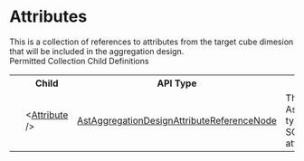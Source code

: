 # Attributes

<div class="LanguageSummary"><div class ="SummaryItem">This is a collection of references to attributes from the target cube dimesion that will be included in the aggregation design.</div></div><div class="SchemaBindingGroup"><div class="SchemaBindingGroupHeader">Permitted Collection Child Definitions</div><table id="SchemaBindingList" class="SchemaBindingList"><tbody><tr><th class="SchemaBindingIconColumnHeader">&nbsp;</th><th class="SchemaBindingNameColumnHeader">Child</th><th class="SchemaBindingTypeColumnHeader">API Type</th><th class="SchemaBindingSummaryColumnHeader">Description</th></tr><tr class="cd0"><td class="SchemaBindingIcon"><div class="NotRequired" /></td><td class="SchemaBindingName"><span class="punc">&lt;</span><a href=../api-reference/Varigence.Languages.Biml.Cube.Aggregation.AstAggregationDesignAttributeReferenceNode.html">Attribute</a><span class="punc"> /&gt;</span></td><td class="SchemaBindingType"><a href="Varigence.Languages.Biml.Cube.Aggregation.AstAggregationDesignAttributeReferenceNode.html">AstAggregationDesignAttributeReferenceNode</a></td><td class="SchemaBindingSummary">The AstAggregationDesignAttributeReferenceNode type is a wrapper for a direct reference to a SQL Server Analysis Services dimension attribute fo use in an aggregation design.</td></tr></tbody></table></div>